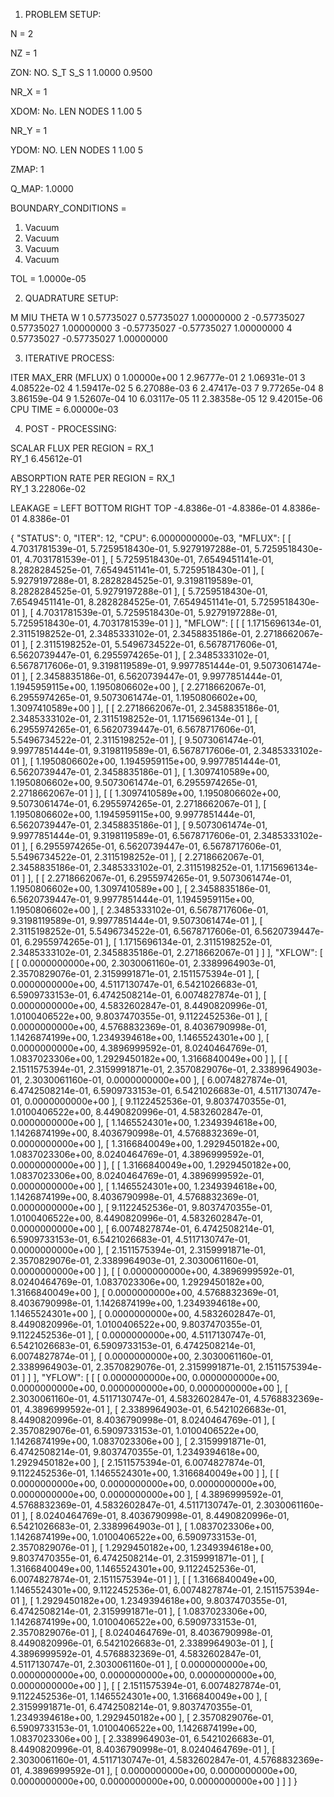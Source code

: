 
1. PROBLEM SETUP:

N = 2

NZ = 1

ZON:
NO.	S_T	S_S
1	1.0000	0.9500

NR_X = 1

XDOM:
No.	LEN	NODES
1	1.00	5

NR_Y = 1

YDOM:
NO.	LEN	NODES
1	1.00	5

ZMAP:
1	

Q_MAP:
1.0000	

BOUNDARY_CONDITIONS =
1. Vacuum
2. Vacuum
3. Vacuum
4. Vacuum

TOL = 1.0000e-05



2. QUADRATURE SETUP:

M	 MIU		 THETA		 W
1	 0.57735027	 0.57735027	 1.00000000
2	-0.57735027	 0.57735027	 1.00000000
3	-0.57735027	-0.57735027	 1.00000000
4	 0.57735027	-0.57735027	 1.00000000


3. ITERATIVE PROCESS:

ITER	MAX_ERR (MFLUX)
0	1.00000e+00
1	2.96777e-01
2	1.06931e-01
3	4.08522e-02
4	1.59417e-02
5	6.27088e-03
6	2.47417e-03
7	9.77265e-04
8	3.86159e-04
9	1.52607e-04
10	6.03117e-05
11	2.38358e-05
12	9.42015e-06
CPU TIME = 6.00000e-03



4. POST - PROCESSING:

SCALAR FLUX PER REGION =
	RX_1	
RY_1	 6.45612e-01	

ABSORPTION RATE PER REGION =
	RX_1	
RY_1	 3.22806e-02	

LEAKAGE =
LEFT		BOTTOM		RIGHT		TOP
-4.8386e-01	-4.8386e-01	4.8386e-01	4.8386e-01	

{
"STATUS": 0,
"ITER": 12,
"CPU": 6.0000000000e-03,
"MFLUX": [
[ 4.7031781539e-01, 5.7259518430e-01, 5.9279197288e-01, 5.7259518430e-01, 4.7031781539e-01 ],
[ 5.7259518430e-01, 7.6549451141e-01, 8.2828284525e-01, 7.6549451141e-01, 5.7259518430e-01 ],
[ 5.9279197288e-01, 8.2828284525e-01, 9.3198119589e-01, 8.2828284525e-01, 5.9279197288e-01 ],
[ 5.7259518430e-01, 7.6549451141e-01, 8.2828284525e-01, 7.6549451141e-01, 5.7259518430e-01 ],
[ 4.7031781539e-01, 5.7259518430e-01, 5.9279197288e-01, 5.7259518430e-01, 4.7031781539e-01 ]
],
"MFLOW": [
[
[ 1.1715696134e-01, 2.3115198252e-01, 2.3485333102e-01, 2.3458835186e-01, 2.2718662067e-01 ],
[ 2.3115198252e-01, 5.5496734522e-01, 6.5678717606e-01, 6.5620739447e-01, 6.2955974265e-01 ],
[ 2.3485333102e-01, 6.5678717606e-01, 9.3198119589e-01, 9.9977851444e-01, 9.5073061474e-01 ],
[ 2.3458835186e-01, 6.5620739447e-01, 9.9977851444e-01, 1.1945959115e+00, 1.1950806602e+00 ],
[ 2.2718662067e-01, 6.2955974265e-01, 9.5073061474e-01, 1.1950806602e+00, 1.3097410589e+00 ]
],
[
[ 2.2718662067e-01, 2.3458835186e-01, 2.3485333102e-01, 2.3115198252e-01, 1.1715696134e-01 ],
[ 6.2955974265e-01, 6.5620739447e-01, 6.5678717606e-01, 5.5496734522e-01, 2.3115198252e-01 ],
[ 9.5073061474e-01, 9.9977851444e-01, 9.3198119589e-01, 6.5678717606e-01, 2.3485333102e-01 ],
[ 1.1950806602e+00, 1.1945959115e+00, 9.9977851444e-01, 6.5620739447e-01, 2.3458835186e-01 ],
[ 1.3097410589e+00, 1.1950806602e+00, 9.5073061474e-01, 6.2955974265e-01, 2.2718662067e-01 ]
],
[
[ 1.3097410589e+00, 1.1950806602e+00, 9.5073061474e-01, 6.2955974265e-01, 2.2718662067e-01 ],
[ 1.1950806602e+00, 1.1945959115e+00, 9.9977851444e-01, 6.5620739447e-01, 2.3458835186e-01 ],
[ 9.5073061474e-01, 9.9977851444e-01, 9.3198119589e-01, 6.5678717606e-01, 2.3485333102e-01 ],
[ 6.2955974265e-01, 6.5620739447e-01, 6.5678717606e-01, 5.5496734522e-01, 2.3115198252e-01 ],
[ 2.2718662067e-01, 2.3458835186e-01, 2.3485333102e-01, 2.3115198252e-01, 1.1715696134e-01 ]
],
[
[ 2.2718662067e-01, 6.2955974265e-01, 9.5073061474e-01, 1.1950806602e+00, 1.3097410589e+00 ],
[ 2.3458835186e-01, 6.5620739447e-01, 9.9977851444e-01, 1.1945959115e+00, 1.1950806602e+00 ],
[ 2.3485333102e-01, 6.5678717606e-01, 9.3198119589e-01, 9.9977851444e-01, 9.5073061474e-01 ],
[ 2.3115198252e-01, 5.5496734522e-01, 6.5678717606e-01, 6.5620739447e-01, 6.2955974265e-01 ],
[ 1.1715696134e-01, 2.3115198252e-01, 2.3485333102e-01, 2.3458835186e-01, 2.2718662067e-01 ]
]
],
"XFLOW": [
[
[ 0.0000000000e+00, 2.3030061160e-01, 2.3389964903e-01, 2.3570829076e-01, 2.3159991871e-01, 2.1511575394e-01 ],
[ 0.0000000000e+00, 4.5117130747e-01, 6.5421026683e-01, 6.5909733153e-01, 6.4742508214e-01, 6.0074827874e-01 ],
[ 0.0000000000e+00, 4.5832602847e-01, 8.4490820996e-01, 1.0100406522e+00, 9.8037470355e-01, 9.1122452536e-01 ],
[ 0.0000000000e+00, 4.5768832369e-01, 8.4036790998e-01, 1.1426874199e+00, 1.2349394618e+00, 1.1465524301e+00 ],
[ 0.0000000000e+00, 4.3896999592e-01, 8.0240464769e-01, 1.0837023306e+00, 1.2929450182e+00, 1.3166840049e+00 ]
],
[
[ 2.1511575394e-01, 2.3159991871e-01, 2.3570829076e-01, 2.3389964903e-01, 2.3030061160e-01, 0.0000000000e+00 ],
[ 6.0074827874e-01, 6.4742508214e-01, 6.5909733153e-01, 6.5421026683e-01, 4.5117130747e-01, 0.0000000000e+00 ],
[ 9.1122452536e-01, 9.8037470355e-01, 1.0100406522e+00, 8.4490820996e-01, 4.5832602847e-01, 0.0000000000e+00 ],
[ 1.1465524301e+00, 1.2349394618e+00, 1.1426874199e+00, 8.4036790998e-01, 4.5768832369e-01, 0.0000000000e+00 ],
[ 1.3166840049e+00, 1.2929450182e+00, 1.0837023306e+00, 8.0240464769e-01, 4.3896999592e-01, 0.0000000000e+00 ]
],
[
[ 1.3166840049e+00, 1.2929450182e+00, 1.0837023306e+00, 8.0240464769e-01, 4.3896999592e-01, 0.0000000000e+00 ],
[ 1.1465524301e+00, 1.2349394618e+00, 1.1426874199e+00, 8.4036790998e-01, 4.5768832369e-01, 0.0000000000e+00 ],
[ 9.1122452536e-01, 9.8037470355e-01, 1.0100406522e+00, 8.4490820996e-01, 4.5832602847e-01, 0.0000000000e+00 ],
[ 6.0074827874e-01, 6.4742508214e-01, 6.5909733153e-01, 6.5421026683e-01, 4.5117130747e-01, 0.0000000000e+00 ],
[ 2.1511575394e-01, 2.3159991871e-01, 2.3570829076e-01, 2.3389964903e-01, 2.3030061160e-01, 0.0000000000e+00 ]
],
[
[ 0.0000000000e+00, 4.3896999592e-01, 8.0240464769e-01, 1.0837023306e+00, 1.2929450182e+00, 1.3166840049e+00 ],
[ 0.0000000000e+00, 4.5768832369e-01, 8.4036790998e-01, 1.1426874199e+00, 1.2349394618e+00, 1.1465524301e+00 ],
[ 0.0000000000e+00, 4.5832602847e-01, 8.4490820996e-01, 1.0100406522e+00, 9.8037470355e-01, 9.1122452536e-01 ],
[ 0.0000000000e+00, 4.5117130747e-01, 6.5421026683e-01, 6.5909733153e-01, 6.4742508214e-01, 6.0074827874e-01 ],
[ 0.0000000000e+00, 2.3030061160e-01, 2.3389964903e-01, 2.3570829076e-01, 2.3159991871e-01, 2.1511575394e-01 ]
]
],
"YFLOW": [
[
[ 0.0000000000e+00, 0.0000000000e+00, 0.0000000000e+00, 0.0000000000e+00, 0.0000000000e+00 ],
[ 2.3030061160e-01, 4.5117130747e-01, 4.5832602847e-01, 4.5768832369e-01, 4.3896999592e-01 ],
[ 2.3389964903e-01, 6.5421026683e-01, 8.4490820996e-01, 8.4036790998e-01, 8.0240464769e-01 ],
[ 2.3570829076e-01, 6.5909733153e-01, 1.0100406522e+00, 1.1426874199e+00, 1.0837023306e+00 ],
[ 2.3159991871e-01, 6.4742508214e-01, 9.8037470355e-01, 1.2349394618e+00, 1.2929450182e+00 ],
[ 2.1511575394e-01, 6.0074827874e-01, 9.1122452536e-01, 1.1465524301e+00, 1.3166840049e+00 ]
],
[
[ 0.0000000000e+00, 0.0000000000e+00, 0.0000000000e+00, 0.0000000000e+00, 0.0000000000e+00 ],
[ 4.3896999592e-01, 4.5768832369e-01, 4.5832602847e-01, 4.5117130747e-01, 2.3030061160e-01 ],
[ 8.0240464769e-01, 8.4036790998e-01, 8.4490820996e-01, 6.5421026683e-01, 2.3389964903e-01 ],
[ 1.0837023306e+00, 1.1426874199e+00, 1.0100406522e+00, 6.5909733153e-01, 2.3570829076e-01 ],
[ 1.2929450182e+00, 1.2349394618e+00, 9.8037470355e-01, 6.4742508214e-01, 2.3159991871e-01 ],
[ 1.3166840049e+00, 1.1465524301e+00, 9.1122452536e-01, 6.0074827874e-01, 2.1511575394e-01 ]
],
[
[ 1.3166840049e+00, 1.1465524301e+00, 9.1122452536e-01, 6.0074827874e-01, 2.1511575394e-01 ],
[ 1.2929450182e+00, 1.2349394618e+00, 9.8037470355e-01, 6.4742508214e-01, 2.3159991871e-01 ],
[ 1.0837023306e+00, 1.1426874199e+00, 1.0100406522e+00, 6.5909733153e-01, 2.3570829076e-01 ],
[ 8.0240464769e-01, 8.4036790998e-01, 8.4490820996e-01, 6.5421026683e-01, 2.3389964903e-01 ],
[ 4.3896999592e-01, 4.5768832369e-01, 4.5832602847e-01, 4.5117130747e-01, 2.3030061160e-01 ],
[ 0.0000000000e+00, 0.0000000000e+00, 0.0000000000e+00, 0.0000000000e+00, 0.0000000000e+00 ]
],
[
[ 2.1511575394e-01, 6.0074827874e-01, 9.1122452536e-01, 1.1465524301e+00, 1.3166840049e+00 ],
[ 2.3159991871e-01, 6.4742508214e-01, 9.8037470355e-01, 1.2349394618e+00, 1.2929450182e+00 ],
[ 2.3570829076e-01, 6.5909733153e-01, 1.0100406522e+00, 1.1426874199e+00, 1.0837023306e+00 ],
[ 2.3389964903e-01, 6.5421026683e-01, 8.4490820996e-01, 8.4036790998e-01, 8.0240464769e-01 ],
[ 2.3030061160e-01, 4.5117130747e-01, 4.5832602847e-01, 4.5768832369e-01, 4.3896999592e-01 ],
[ 0.0000000000e+00, 0.0000000000e+00, 0.0000000000e+00, 0.0000000000e+00, 0.0000000000e+00 ]
]
]
}
